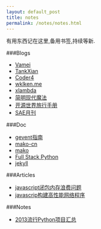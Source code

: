 ```yaml
---
layout: default_post
title: notes
permalink: /notes/notes.html
---
```


有用东西记在这里,备用书签,持续等新.

###Blogs
* [Vamei](http://www.cnblogs.com/vamei)
* [TankXian](http://www.cnblogs.com/TankXiao/)
* [Coder4](http://www.coder4.com)
* [wklken.me](http://wklken.me/)
* [xlambda](http://xlambda.com/)
* [简明现代魔法](http://www.nowamagic.net/)
* [开源世界旅行手册](http://i.linuxtoy.org/docs/guide/index.html)
* [SAE月刊](http://blog.sae.sina.com.cn/?x=0&y=0&s=SAE%E6%9C%88%E5%88%8A)

###Doc
+	[gevent指南](http://xlambda.com/gevent-tutorial/)
+	[mako-cn](http://docs.makotemplates.org/en/latest/)
+	[mako](http://help.42qu.com/code/mako.html)
+	[Full Stack Python](http://www.fullstackpython.com/)
+	[jekyll](http://jekyllcn.com/)


###Articles
+	[javascript闭包内存浪费问题](http://www.blogbus.com/ramiel-logs/225063778.html)
+	[javascrip构建高性能网络程序](http://www.blogbus.com/ramiel-logs/224887588.html)

###Notes
+	[2013流行Python项目汇总](http://www.iteye.com/news/28717-2013-top-python-projects)
